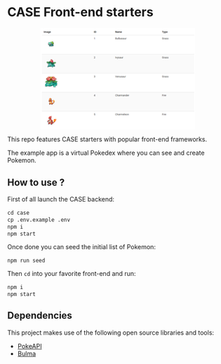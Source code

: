 # CASE Front-end starters

<img src="./starter-screenshot.png" alt="My Image"  style="display: block; margin-left: auto; margin-right: auto; width: 70%;" />

This repo features CASE starters with popular front-end frameworks.

The example app is a virtual Pokedex where you can see and create Pokemon.

## How to use ?

First of all launch the CASE backend:

```
cd case
cp .env.example .env
npm i
npm start
```

Once done you can seed the initial list of Pokemon:

```
npm run seed
```

Then `cd` into your favorite front-end and run:

```
npm i
npm start
```

## Dependencies

This project makes use of the following open source libraries and tools:

- [PokeAPI](https://github.com/PokeAPI/pokeapi)
- [Bulma](https://bulma.io)
